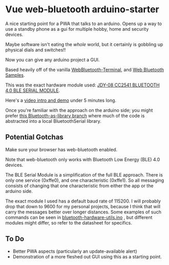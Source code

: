 # Vue web-bluetooth arduino-starter

A nice starting point for a PWA that talks to an arduino.
Opens up a way to use a standby phone as a gui for multiple hobby, home and security devices.

Maybe software isn't eating the _whole_ world, but it certainly is gobbling up physical dials and switches!!

Now you can give any arduino project a GUI.

Based heavily off of the vanilla [WebBluetooth-Terminal](https://github.com/hewittwill/WebBluetooth-Terminal), and [Web Bluetooth Samples](https://googlechrome.github.io/samples/web-bluetooth/).

This was the exact hardware module used: [JDY-08 CC2541 BLUETOOTH 4.0 BLE SERIAL MODULE](https://www.diyelectronics.co.za/store/bluetooth/1441-jdy-08-cc2541-bluetooth-40-ble-serial-module.html).

Here's a [video intro and demo](https://www.youtube.com/watch?v=4jZKu5tQWnM) under 5 minutes long.

Once you're familiar with the approach on the arduino side; you might prefer [this Bluetooth-as-library branch](https://github.com/L-K-Mist/vue-web-bluetooth-arduino-starter/blob/Bluetooth-as-library/arduino-bluetooth/arduino-bluetooth.ino) where much of the code is abstracted into a local BluetoothSerial library.

## Potential Gotchas

Make sure your browser has web-bluetooth enabled.

Note that web-bluetooth only works with Bluetooth Low Energy (BLE) 4.0 devices.

The BLE Serial Module is a simplification of the full BLE approach. There is only one service (0xffe0), and one characteristic (0xffe1). So all messaging consists of changing that one characteristic from either the app or the arduino side.

The exact module I used has a default baud rate of 115200. I will probably drop that down to 9600 for my personal projects, because I think that will carry the messages better over longer distances. Some examples of such commands can be seen in [bluetooth-hardware-utils.ino](bluetooth-hardware-utils/bluetooth-hardware-utils.ino) , but different modules might differ, so refer to the datasheet for specifics.

## To Do

- Better PWA aspects (particularly an update-available alert)
- Demonstration of a more fleshed out GUI using this as a starting point.
